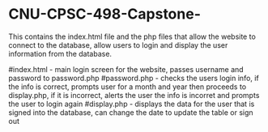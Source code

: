 # CNU-CPSC-498-Capstone-
This contains the index.html file and the php files that allow the website to connect to the database, allow users to login and display the user information from the database.  

#index.html - main login screen for the website, passes username and password to password.php
#password.php - checks the users login info, if the info is correct, prompts user for a month and year then proceeds to display.php, if it is incorrect, alerts the user the info is incorret and prompts the user to login again
#display.php - displays the data for the user that is signed into the database, can change the date to update the table or sign out
